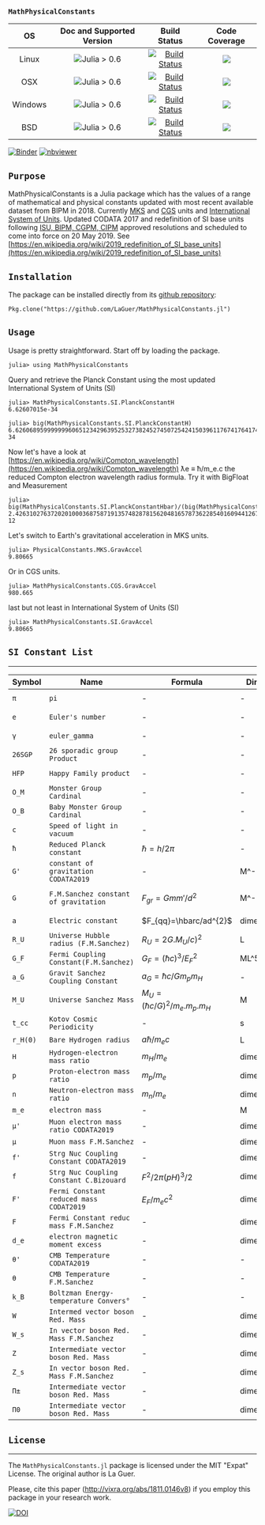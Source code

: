 ### `MathPhysicalConstants`

| **OS**                                  |  **Doc and Supported Version**                   | **Build Status**                          | **Code Coverage**               |
|:---------------------------------------:|:------------------------------------------------:|:-----------------------------------------:|:-------------------------------:|
| Linux                                   |[![][docs-latest-img]][docs-latest-url]Julia > 0.6| [![Build Status][travis-img]][travis-url] | [![][codacy-img]][codacy-url] |
| OSX                                     |[![][docs-latest-img]][docs-latest-url]Julia > 0.6| [![Build Status][travis-img]][travis-url] | [![][codecov-img]][codecov-url] |
| Windows                                 |[![][docs-latest-img]][docs-latest-url]Julia > 0.6| [![Build Status][appvey-img]][appvey-url] | [![][coveral-img]][coveral-url] |
| BSD                                     |[![][docs-latest-img]][docs-latest-url]Julia > 0.6| [![Build Status][cirrus-img]][cirrus-url] | [![][codecov-img]][codecov-url] |

[![Binder](https://mybinder.org/badge_logo.svg)](https://mybinder.org/v2/gh/LaGuer/MathPhysicalConstants.jl/master?urlpath=lab/tree/doc/MathPhysicalConstants.ipynb)
[![nbviewer](https://img.shields.io/badge/view%20on-nbviewer-brightgreen.svg)](https://nbviewer.jupyter.org/github/LaGuer/PrimeFinders/blob/master/PrimeFinders.ipynb)

## `Purpose`

MathPhysicalConstants is a Julia package which has the values of a range of mathematical and physical constants updated with most recent available dataset from BIPM in 2018. Currently [MKS](https://en.wikipedia.org/wiki/MKS_system_of_units) and [CGS](https://en.wikipedia.org/wiki/Centimetre%E2%80%93gram%E2%80%93second_system_of_units) units and [International System of Units](https://en.wikipedia.org/wiki/International_System_of_Units). Updated CODATA 2017 and redefinition of SI base units following [ISU, BIPM, CGPM, CIPM](https://www1.bipm.org/utils/common/pdf/CGPM-2018/26th-CGPM-Resolutions.pdf) approved resolutions and scheduled to come into force on 20 May 2019.
See [https://en.wikipedia.org/wiki/2019_redefinition_of_SI_base_units](https://en.wikipedia.org/wiki/2019_redefinition_of_SI_base_units)

## `Installation`

The package can be installed directly from its [github repository](https://github.com/LaGuer/MathPhysicalConstants.jl):

    Pkg.clone("https://github.com/LaGuer/MathPhysicalConstants.jl")

## `Usage`

Usage is pretty straightforward. Start off by loading the package.

    julia> using MathPhysicalConstants
    
Query and retrieve the Planck Constant using the most updated International System of Units (SI)    
    
    julia> MathPhysicalConstants.SI.PlanckConstantH
    6.62607015e-34
    
    julia> big(MathPhysicalConstants.SI.PlanckConstantH)
    6.62606895999999960651234296395253273824527450725424150396117674176417443843193e-34
    
Now let's have a look at [https://en.wikipedia.org/wiki/Compton_wavelength](https://en.wikipedia.org/wiki/Compton_wavelength) ƛe ≡ ħ/m_e.c the reduced Compton electron wavelength radius formula. Try it with BigFloat and Measurement
    
    julia> big(MathPhysicalConstants.SI.PlanckConstantHbar)/(big(MathPhysicalConstants.SI.MassElectron)*big(MathPhysicalConstants.SI.SpeedOfLight))
    2.42631027637202010003687587191357482878156204816578736228540160944126721996979e-12

Let's switch to Earth's gravitational acceleration in MKS units.

    julia> PhysicalConstants.MKS.GravAccel
    9.80665

Or in CGS units.

    julia> MathPhysicalConstants.CGS.GravAccel
    980.665
    
last but not least in International System of Units (SI)
    
    julia> MathPhysicalConstants.SI.GravAccel
    9.80665
    

    
## `SI Constant List`
-------------

| Symbol  | Name                                  | Formula                  | Dimension      | Value              | Unit            |
| ------  | ----                                  | -------                  | ---------      | -----              | ----            |
| `π`     | `pi`                                  | -                        | -              | 3.1415926535897932 | `pure number`   |
| `e`     | `Euler's number`                      | -                        | -              | 2.7182817284590452 | `pure number`   |
| `γ`     | `euler_gamma`                         | -                        | -              | 0.5772156649015329 | `pure number`   |
| `26SGP` | `26 sporadic group Product`           | -                        | -              | exp(841.2869278)   | `pure number`   |
| `HFP`   | `Happy Family product`                | -                        | -              | exp(674.5210288)   | `pure number`   |
| `O_M`   | `Monster Group Cardinal`              | -                        | -              | 8.080174248 × 1053 | `pure number`   |
| `O_B`   | `Baby Monster Group Cardinal`         | -                        | -              | 4.15478148 × 1033  | `pure number`   |
| `c`     | `Speed of light in vacuum`            | -                        | -              | 2.99792458e8       | `m.s^-1`        |
| `ħ`     | `Reduced Planck constant`             | $\hbar=h/2\pi$           | -              | 1.054571800e-34    | `m^2 kg s^-1`   |
| `G'`    | `constant of gravitation CODATA2019`  | -                        | M^-1L^3T^-2    | 6.67408(31)e-11    | `m^3 kg^-1 s^-2`|
| `G`     | `F.M.Sanchez constant of gravitation` | $F_{gr}=Gmm'/ d^{2}$     | M^-1L^3T^-2    | 6.675453818e-11    | `m^3 kg^-1 s^-2`|
| `a`     | `Electric constant`                   | $F_{qq}=\hbarc/ad^{2}$   | dimensionless  | 137.035999139^-1   | `pure number`   |
| `R_U`   | `Universe Hubble radius (F.M.Sanchez)`| $R_U=2G.M_{U}/c)^{2}$    | L              | 1.3065e26          | `m`             |
| `G_F`   | `Fermi Coupling Constant(F.M.Sanchez)`| $G_F=(ħc)^3/E_{F}^{2}$   |   ML^5T^-2     | 1.4358509(7)e-62   | `J.m^3`         |
| `a_G`   | `Gravit Sanchez Coupling Constant`    | $a_G=ħc/Gm_pm_H$         | -              | 1.691936465e38     | `pure number`   |
| `M_U`   | `Universe Sanchez Mass`               |$M_U=(ħc/G)^2/m_e.m_p.m_H$| M              | 8.7936e52          | `kg`            |
| `t_cc`  | `Kotov Cosmic Periodicity`            | -                        | s              | 9600.061(2)        | `s`             |
|`r_H(0)` | `Bare Hydrogen radius`                |    $a\hbar/m_{e}c$       | L              | 5.291772103e-11    | `m`             |
| `H`     | `Hydrogen-electron mass ratio`        |    $m_H/m_e$             | dimensionless  | 1837.152645        | `m_e`           |
| `p`     | `Proton-electron mass ratio`          |    $m_p/m_e$             | dimensionless  | 1836.152672        | `m_e`           |
| `n`     | `Neutron-electron mass ratio`         |    $m_n/m_e$             | dimensionless  | 1838.683659        | `m_e`           |
| `m_e`   | `electron mass`                       | -                        | M              |9.10938356(11)e-31  | `kg`            |
| `μ'`    | `Muon electron mass ratio CODATA2019` | -                        | dimensionless  |206.7682826(41)     | `m_e`           |
| `μ`     | `Muon mass F.M.Sanchez`               | -                        | dimensionless  |206.7682869         | `m_e`           |
| `f'`    |`Strg Nuc Coupling Constant CODATA2019`| -                        | dimensionless  |1/0.1181(11)        | `pure number`   |
| `f`     |`Strg Nuc Coupling Constant C.Bizouard`|  $F^{2}/2\pi(pH)^{3}/2$  | dimensionless  |8.434502892         | `pure number`   |
| `F'`    |`Fermi Constant reduced mass CODAT2019`|     $E_{F}/m_{e}c^{2}$   | dimensionless  |573007.33(25)       | `pure number`   |
| `F`     |`Fermi Constant reduc mass F.M.Sanchez`| -                        | dimensionless  |573007.3652         | `pure number`   |
| `d_e`   |`electron magnetic moment excess`      | -                        | dimensionless  |1.00115965218091(26)| `pure number`   |
| `θ'`    |`CMB Temperature CODATA2019`           | -                        | -              |  2.7255(6) K       | `K`             |
| `θ`     |`CMB Temperature F.M.Sanchez`          | -                        | -              |  2.725820831 K     | `K`             |
| `k_B`   |`Boltzman Energy-temperature Convers°` | -                        | -              | 1.3806488e10-23    | `J K^-1`        |
| `W`     |`Intermed vector boson Red. Mass`      | -                        | dimensionless  | 157298(23)         | `pure number`   |
| `W_s`   |`In vector boson Red. Mass F.M.Sanchez`| -                        | dimensionless  | 157340             | `pure number`   |
| `Z`     |`Intermediate vector boson Red. Mass`  | -                        | dimensionless  | 178450.0(41)       | `pure number`   |
| `Z_s`   |`In vector boson Red. Mass F.M.Sanchez`| -                        | dimensionless  | 178452             | `pure number`   |
| `Π±`    |`Intermediate vector boson Red. Mass`  | -                        | dimensionless  | 273.13203(68)      | `pure number`   |
| `Π0`    |`Intermediate vector boson Red. Mass`  | -                        | dimensionless  | 264.1426(18)       | `pure number`   |

## `License`
-------

The `MathPhysicalConstants.jl` package is licensed under the MIT "Expat" License.  The
original author is La Guer.

Please, cite this paper (http://vixra.org/abs/1811.0146v8) if you
employ this package in your research work.

[![DOI](https://zenodo.org/badge/DOI/10.5281/zenodo.2647701.svg)](https://doi.org/10.5281/zenodo.2647701)


[docs-latest-img]: https://img.shields.io/badge/docs-latest-blue.svg
[docs-latest-url]: https://LaGuer.github.io/MathPhysicalConstants.jl/latest/

[docs-stable-img]: https://img.shields.io/badge/docs-stable-blue.svg
[docs-stable-url]: https://LaGuer.github.io/MathPhysicalConstants.jl/stable/

[pkgeval-link]: http://pkg.julialang.org/?pkg=MathPhysicalConstants

[pkg-0.5-img]: http://pkg.julialang.org/badges/MathPhysicalConstants.0.5.svg
[pkg-0.5-url]: http://pkg.julialang.org/detail/MathPhysicalConstants.html
[pkg-0.6-img]: http://pkg.julialang.org/badges/MathPhysicalConstants.0.6.svg
[pkg-0.6-url]: http://pkg.julialang.org/detail/MathPhysicalConstants.html

[travis-img]: https://travis-ci.org/LaGuer/MathPhysicalConstants.jl.svg?branch=master
[travis-url]: https://travis-ci.org/LaGuer/MathPhysicalConstants.jl

[appvey-img]: https://ci.appveyor.com/api/projects/status/u8mg5dlhyb1vjcpe?svg=true
[appvey-url]: https://ci.appveyor.com/project/LaGuer/mathphysicalconstants-jl

[coveral-img]: https://coveralls.io/repos/github/LaGuer/MathPhysicalConstants.jl/badge.svg?branch=master
[coveral-url]: https://coveralls.io/github/LaGuer/MathPhysicalConstants.jl?branch=master

[codecov-img]: https://codecov.io/gh/LaGuer/MathPhysicalConstants.jl/branch/master/graph/badge.svg
[codecov-url]: https://codecov.io/gh/LaGuer/MathPhysicalConstants.jl

[codacy-img]: https://api.codacy.com/project/badge/Grade/d09dc8fca5df4abd96d4ba0758f2554c
[codacy-url]: https://www.codacy.com/app/LaGuer/MathPhysicalConstants.jl?utm_source=github.com&amp;utm_medium=referral&amp;utm_content=LaGuer/MathPhysicalConstants.jl&amp;utm_campaign=Badge_Grade

[cirrus-img]: https://api.cirrus-ci.com/github/LaGuer/MathPhysicalConstants.jl.svg
[cirrus-url]: https://cirrus-ci.com/github/LaGuer/MathPhysicalConstants.jl

[julobs-img]: https://juliaobserver.com/packages/MathPhysicalConstants
[julobs-url]: https://juliaobserver.com/packages/MathPhysicalConstants

[pkgeval-img]: http://pkg.julialang.org/badges/MathPhysicalConstants_0.6.svg
[pkgeval-url]: https://pkg.julialang.org/docs/MathPhysicalConstants/5uABA/0.0.5/
